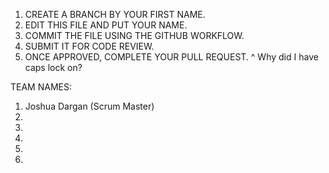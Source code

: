 1. CREATE A BRANCH BY YOUR FIRST NAME.
2. EDIT THIS FILE AND PUT YOUR NAME.
3. COMMIT THE FILE USING THE GITHUB WORKFLOW.
4. SUBMIT IT FOR CODE REVIEW.
5. ONCE APPROVED, COMPLETE YOUR PULL REQUEST.
^ Why did I have caps lock on?

TEAM NAMES:
1. Joshua Dargan (Scrum Master)
2.
3.
4.
5.
6.